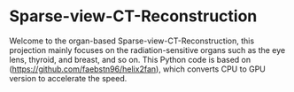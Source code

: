 # Sparse-view-CT-Reconstruction
Welcome to the organ-based Sparse-view-CT-Reconstruction, this projection mainly focuses on the radiation-sensitive organs such as the eye lens, thyroid, and breast, and so on.
This Python code is based on (https://github.com/faebstn96/helix2fan), which converts CPU to GPU version to accelerate the speed.

